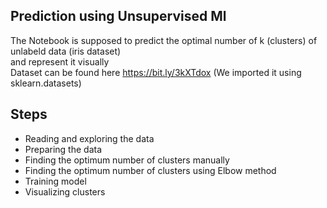 

## Prediction using Unsupervised Ml
The Notebook is supposed to predict the optimal number of k (clusters) of unlabeld data (iris dataset)<br>
and represent it visually<br>
Dataset can be found here https://bit.ly/3kXTdox (We imported it using sklearn.datasets)

## Steps 
<ul>
<li>Reading and exploring the data</li>
<li>Preparing the data</li>
<li>Finding the optimum number of clusters manually</li>
<li>Finding the optimum number of clusters using Elbow method</li>
<li>Training model</li>
<li>Visualizing clusters</li>
</ul>
